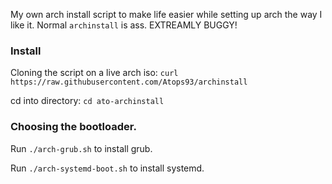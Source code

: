 My own arch install script to make life easier while setting up arch the way I like it. Normal `archinstall` is ass. EXTREAMLY BUGGY!

### Install
Cloning the script on a live arch iso: `curl https://raw.githubusercontent.com/Atops93/archinstall`

cd into directory:
`cd ato-archinstall`

### Choosing the bootloader.
Run `./arch-grub.sh` to install grub.

Run `./arch-systemd-boot.sh` to install systemd.
